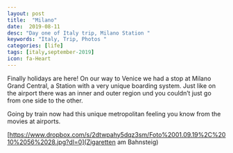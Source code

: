 ```yaml
---
layout: post
title:  "Milano"
date:  2019-08-11
desc: "Day one of Italy trip, Milano Station "
keywords: "Italy, Trip, Photos "
categories: [life]
tags: [italy,september-2019]
icon: fa-Heart
---
```



Finally holidays are here! On our way to Venice we had a stop at Milano Grand Central, a Station with a very unique boarding system. Just like on the airport there was an inner and outer region und you couldn’t just go from one side to the other.

Going by train now had this unique metropolitan feeling you know from the movies at airports.

[https://www.dropbox.com/s/2dtwpahy5dqz3sm/Foto%2001.09.19%2C%2010%2056%2028.jpg?dl=0](Zigaretten am Bahnsteig)
